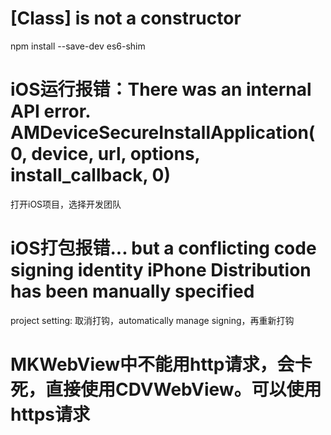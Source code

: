 # [Class] is not a constructor
 npm install --save-dev es6-shim

# iOS运行报错：There was an internal API error. AMDeviceSecureInstallApplication(0, device, url, options, install_callback, 0)
打开iOS项目，选择开发团队

# iOS打包报错... but a conflicting code signing identity iPhone Distribution has been manually specified
project setting: 取消打钩，automatically manage signing，再重新打钩

# MKWebView中不能用http请求，会卡死，直接使用CDVWebView。可以使用https请求


